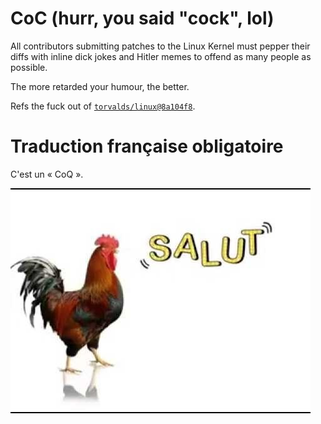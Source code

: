 CoC (hurr, you said "cock", lol)
================================

All contributors submitting patches to the Linux Kernel must pepper
their diffs with inline dick jokes and Hitler memes to offend as
many people as possible.

The more retarded your humour, the better.


Refs the fuck out of [`torvalds/linux@8a104f8`](https://github.com/torvalds/linux/commit/8a104f8b5867c682d994ffa7a74093c54469c11f).



Traduction française obligatoire
================================

C'est un « CoQ ».

![salut.jpg](salut.jpg)
